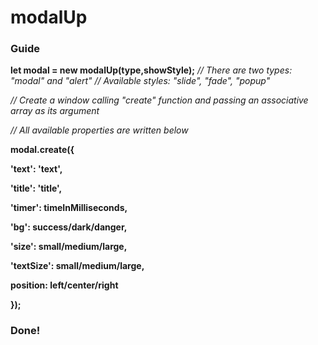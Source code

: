 # modalUp
<h3> Guide </h3>
<b>let modal = new modalUp(type,showStyle);</b> <i>
// There are two types: "modal" and "alert" 
// Available styles: "slide", "fade", "popup" </i>


<i>// Create a window calling "create" function and passing an associative array as its argument </i>

<i>// All available properties are written below</i>

<b>
modal.create({

  'text': 'text',
  
  'title': 'title',
  
  'timer': timeInMilliseconds,
  
  'bg': success/dark/danger,
  
  'size': small/medium/large,
  
  'textSize': small/medium/large,
  
  position: left/center/right
  
});
</b>

<h3> Done! </h3>
